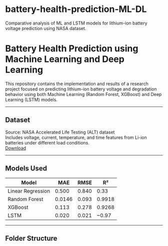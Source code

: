 # battery-health-prediction-ML-DL
Comparative analysis of ML and LSTM models for lithium-ion battery voltage prediction using NASA dataset.
#  Battery Health Prediction using Machine Learning and Deep Learning

This repository contains the implementation and results of a research project focused on predicting lithium-ion battery voltage and degradation behavior using both Machine Learning (Random Forest, XGBoost) and Deep Learning (LSTM) models.

---

##  Dataset  
Source: NASA Accelerated Life Testing (ALT) dataset  
Includes voltage, current, temperature, and time features from Li-ion batteries under different load conditions.  
[Download](https://data.nasa.gov/docs/legacy/battery_alt_dataset.zip)

---

##  Models Used  
| Model             | MAE    | RMSE   | R²     |
|-------------------|--------|--------|--------|
| Linear Regression | 0.500  | 0.840  | 0.33   |
| Random Forest     | 0.0146 | 0.093  | 0.9918 |
| XGBoost           | 0.113  | 0.278  | 0.9268 |
| LSTM              | 0.020  | 0.021  | ~0.97  |

---

##  Folder Structure  

